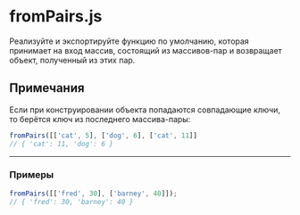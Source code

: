 # fromPairs.js

Реализуйте и экспортируйте функцию по умолчанию, которая принимает на вход массив, состоящий из массивов-пар и возвращает объект, полученный из этих пар.

## Примечания

Если при конструировании объекта попадаются совпадающие ключи, то берётся ключ из последнего массива-пары:

```javascript
fromPairs([['cat', 5], ['dog', 6], ['cat', 11]]
// { 'cat': 11, 'dog': 6 }
```

---

### Примеры

```javascript
fromPairs([['fred', 30], ['barney', 40]]);
// { 'fred': 30, 'barney': 40 }
```
